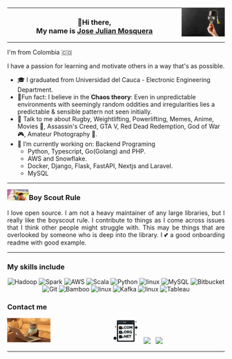 
<a href="https://github.com/JoseJulianMosqueraFuli/JoseJulianMosqueraFuli/blob/main/images/learn-ligth.png"> <img height="auto" width="100" align='right'  src="https://github.com/JoseJulianMosqueraFuli/JoseJulianMosqueraFuli/blob/main/images/learn-ligth.png"></a>

---

<h3 align="center" >👋Hi there,<br>My name is <a href="https://www.linkedin.com/in/josejulianmosquera/">Jose Julian Mosquera</a></h3>


---

<p align="justify">I'm from Colombia 🇨🇴
	
I have a passion for learning and motivate others in a way that's as possible.<br></p>
<p align="justify">
	<ul type="A">
        	<li>🎓 I graduated from Universidad del Cauca - Electronic Engineering Department.</li>
        	<li>🥸Fun fact:</b> I believe in the <b>Chaos theory</b>: Even in unpredictable environments with seemingly random oddities and irregularities lies a predictable & sensible pattern not seen initially.</li>
        	<li>💬 Talk to me about Rugby, Weightlifting, Powerlifting, Memes, Anime, Movies 🎥, Assassin's Creed, GTA V, Red Dead Redemption, God of War 🎮, Amateur Photography 📸.
        	<li>🔭 I’m currently working on:
 	    Backend Programing
			<ul>
				<li> Python, Typescript, Go(Golang) and PHP.
				<li>AWS and Snowflake.
    				<li>Docker, Django, Flask, FastAPI, Nextjs and Laravel.
				<li>MySQL
        		</ul>
        	</li>
	</ul>
</p>

  ---

<p>
  <img width="50" align='left' src="https://github.com/JoseJulianMosqueraFuli/JoseJulianMosqueraFuli/blob/main/images/gif/up-wilderness.gif">
</p>

### Boy Scout Rule
<p align="justify">I love open source.  I am not a heavy maintainer of any large libraries, but I really like the boyscout rule.  I contribute to things as I come across issues that I think other people might struggle with.  This may be things that are overlooked by someone who is deep into the library.  I 💕 a good onboarding readme with good example.</p>

---

### My skills include

<p align="center">
	<img title="Hadoop" alt="Hadoop" src="https://raw.githubusercontent.com/Thomas-George-T/Thomas-George-T/master/assets/hadoop.svg" width="70" height="40" />
	<img title="Spark" alt="Spark" src="https://raw.githubusercontent.com/Thomas-George-T/Thomas-George-T/master/assets/apache_spark.svg" width="80" height="50" />
	<img title="AWS" alt="AWS" src="https://raw.githubusercontent.com/Thomas-George-T/Thomas-George-T/master/assets/aws.svg" width="60" height="40" />
	<img title="Scala" alt="Scala" src="https://raw.githubusercontent.com/Thomas-George-T/Thomas-George-T/master/assets/scala.svg" width="40" height="40" />
	<img title="Python" alt="Python" src="https://raw.githubusercontent.com/Thomas-George-T/Thomas-George-T/master/assets/python.svg" width="40" height="40" />
	<img title="R" alt="linux" src="https://raw.githubusercontent.com/Thomas-George-T/Thomas-George-T/master/assets/r-lang.svg" width="55" />
	<img title="MySQL" alt="MySQL" src="https://raw.githubusercontent.com/Thomas-George-T/Thomas-George-T/master/assets/mysql.svg" width="40" height="40" />
	<img title="Bitbucket" alt="Bitbucket" src="https://raw.githubusercontent.com/Thomas-George-T/Thomas-George-T/master/assets/bitbucket.svg" height="40" />
	<img title="Git" alt="Git" src="https://raw.githubusercontent.com/Thomas-George-T/Thomas-George-T/master/assets/git.svg" width="70" height="40" />
	<img title="Bamboo" alt="Bamboo" src="https://raw.githubusercontent.com/Thomas-George-T/Thomas-George-T/master/assets/bamboo.svg" width="40" height="40" />	
	<img title="jira" alt="linux" src="https://raw.githubusercontent.com/Thomas-George-T/Thomas-George-T/master/assets/jira.svg" width="40" />
	<img title="Kafka" alt="Kafka" src="https://raw.githubusercontent.com/Thomas-George-T/Thomas-George-T/master/assets/kafka.svg" width="105" height="40" />
	<img title="linux" alt="linux" src="https://raw.githubusercontent.com/Thomas-George-T/Thomas-George-T/master/assets/linux-tux.svg" width="40" />	
	<img title="Tableau" alt="Tableau" src="https://raw.githubusercontent.com/Thomas-George-T/Thomas-George-T/master/assets/tableau.svg" width="200" />
</p>


### Contact me

<p>
  <img width="100" align='left' src="https://github.com/JoseJulianMosqueraFuli/JoseJulianMosqueraFuli/blob/main/images/gif/cat-typing.gif">
</p>


<p align='center'>
<a href="http://josejmosquera.com/"><img height="60" src="https://github.com/JoseJulianMosqueraFuli/JoseJulianMosqueraFuli/blob/main/images/dotcom.png"></a>&nbsp;&nbsp;
<a href="https://twitter.com/JoseJMosqueraF"><img height="50" src="https://github.com/WaylonWalker/WaylonWalker/blob/main/icon/twitter.png?raw=true"></a>&nbsp;&nbsp;
<a href="https://www.linkedin.com/in/jose-julian-mosquera-fuli/"><img height="50" src="https://github.com/WaylonWalker/WaylonWalker/blob/main/icon/linkedin.png?raw=true"></a>
</p>

---

